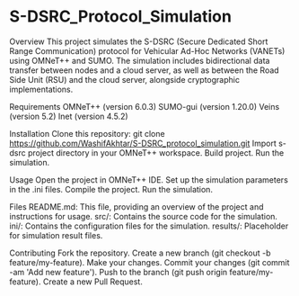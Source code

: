 # S-DSRC_Protocol_Simulation
Overview
This project simulates the S-DSRC (Secure Dedicated Short Range Communication) protocol for Vehicular Ad-Hoc Networks (VANETs) using OMNeT++ and SUMO. The simulation includes bidirectional data transfer between nodes and a cloud server, as well as between the Road Side Unit (RSU) and the cloud server, alongside cryptographic implementations.

Requirements
OMNeT++ (version 6.0.3)
SUMO-gui (version 1.20.0)
Veins (version 5.2)
Inet (version 4.5.2)

Installation
Clone this repository: git clone https://github.com/WashifAkhtar/S-DSRC_protocol_simulation.git
Import s-dsrc project directory in your OMNeT++ workspace.
Build project.
Run the simulation.

Usage
Open the project in OMNeT++ IDE.
Set up the simulation parameters in the .ini files.
Compile the project.
Run the simulation.

Files
README.md: This file, providing an overview of the project and instructions for usage.
src/: Contains the source code for the simulation.
ini/: Contains the configuration files for the simulation.
results/: Placeholder for simulation result files.

Contributing
Fork the repository.
Create a new branch (git checkout -b feature/my-feature).
Make your changes.
Commit your changes (git commit -am 'Add new feature').
Push to the branch (git push origin feature/my-feature).
Create a new Pull Request.
